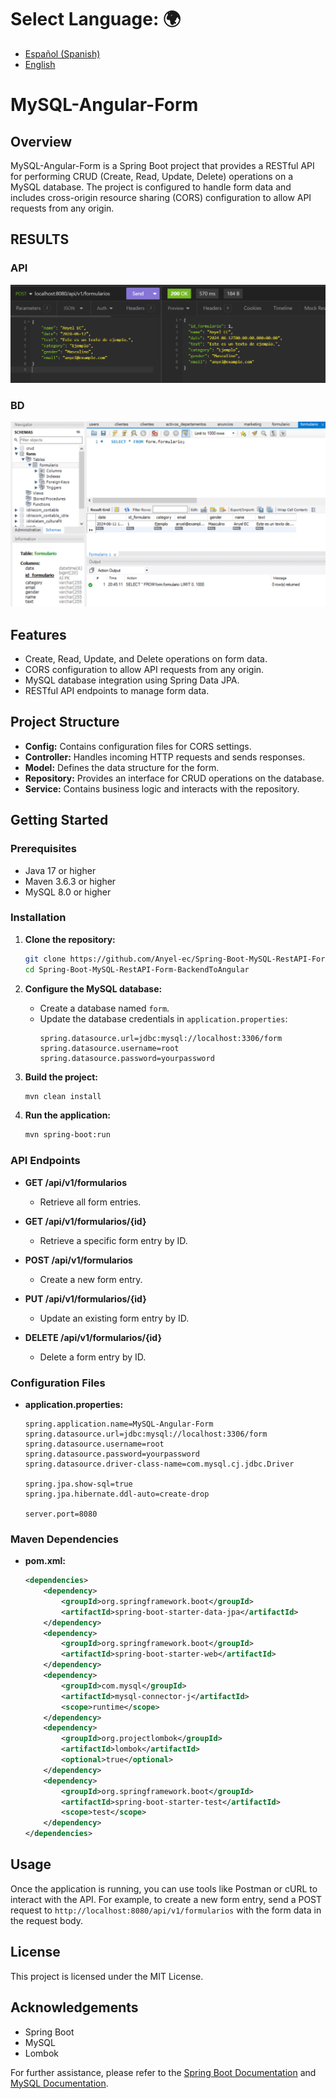 # **Select Language:** 🌍
- [Español (Spanish)](README-es.md)
- [English](README.md)


# MySQL-Angular-Form

## Overview

MySQL-Angular-Form is a Spring Boot project that provides a RESTful API for performing CRUD (Create, Read, Update, Delete) operations on a MySQL database. The project is configured to handle form data and includes cross-origin resource sharing (CORS) configuration to allow API requests from any origin.

## RESULTS
### API
![Alt text](docs/api.PNG)
### BD
![Alt text](docs/bd.PNG)

## Features

- Create, Read, Update, and Delete operations on form data.
- CORS configuration to allow API requests from any origin.
- MySQL database integration using Spring Data JPA.
- RESTful API endpoints to manage form data.

## Project Structure

- **Config:** Contains configuration files for CORS settings.
- **Controller:** Handles incoming HTTP requests and sends responses.
- **Model:** Defines the data structure for the form.
- **Repository:** Provides an interface for CRUD operations on the database.
- **Service:** Contains business logic and interacts with the repository.

## Getting Started

### Prerequisites

- Java 17 or higher
- Maven 3.6.3 or higher
- MySQL 8.0 or higher

### Installation

1. **Clone the repository:**
   ```bash
   git clone https://github.com/Anyel-ec/Spring-Boot-MySQL-RestAPI-Form-BackendToAngular
   cd Spring-Boot-MySQL-RestAPI-Form-BackendToAngular
   ```

2. **Configure the MySQL database:**
    - Create a database named `form`.
    - Update the database credentials in `application.properties`:
      ```properties
      spring.datasource.url=jdbc:mysql://localhost:3306/form
      spring.datasource.username=root
      spring.datasource.password=yourpassword
      ```

3. **Build the project:**
   ```bash
   mvn clean install
   ```

4. **Run the application:**
   ```bash
   mvn spring-boot:run
   ```

### API Endpoints

- **GET /api/v1/formularios**
    - Retrieve all form entries.

- **GET /api/v1/formularios/{id}**
    - Retrieve a specific form entry by ID.

- **POST /api/v1/formularios**
    - Create a new form entry.

- **PUT /api/v1/formularios/{id}**
    - Update an existing form entry by ID.

- **DELETE /api/v1/formularios/{id}**
    - Delete a form entry by ID.

### Configuration Files

- **application.properties:**
  ```properties
  spring.application.name=MySQL-Angular-Form
  spring.datasource.url=jdbc:mysql://localhost:3306/form
  spring.datasource.username=root
  spring.datasource.password=yourpassword
  spring.datasource.driver-class-name=com.mysql.cj.jdbc.Driver

  spring.jpa.show-sql=true
  spring.jpa.hibernate.ddl-auto=create-drop

  server.port=8080
  ```

### Maven Dependencies

- **pom.xml:**
  ```xml
  <dependencies>
      <dependency>
          <groupId>org.springframework.boot</groupId>
          <artifactId>spring-boot-starter-data-jpa</artifactId>
      </dependency>
      <dependency>
          <groupId>org.springframework.boot</groupId>
          <artifactId>spring-boot-starter-web</artifactId>
      </dependency>
      <dependency>
          <groupId>com.mysql</groupId>
          <artifactId>mysql-connector-j</artifactId>
          <scope>runtime</scope>
      </dependency>
      <dependency>
          <groupId>org.projectlombok</groupId>
          <artifactId>lombok</artifactId>
          <optional>true</optional>
      </dependency>
      <dependency>
          <groupId>org.springframework.boot</groupId>
          <artifactId>spring-boot-starter-test</artifactId>
          <scope>test</scope>
      </dependency>
  </dependencies>
  ```

## Usage

Once the application is running, you can use tools like Postman or cURL to interact with the API. For example, to create a new form entry, send a POST request to `http://localhost:8080/api/v1/formularios` with the form data in the request body.

## License

This project is licensed under the MIT License.

## Acknowledgements

- Spring Boot
- MySQL
- Lombok

For further assistance, please refer to the [Spring Boot Documentation](https://spring.io/projects/spring-boot) and [MySQL Documentation](https://dev.mysql.com/doc/).


